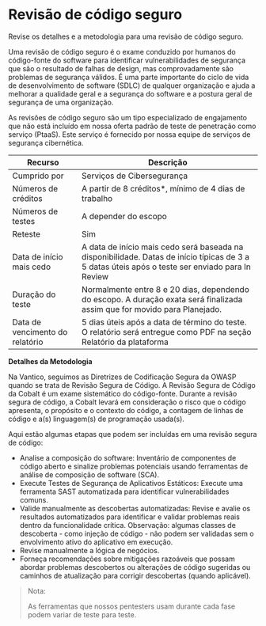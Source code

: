 # Revisão de código seguro

Revise os detalhes e a metodologia para uma revisão de código seguro.



Uma revisão de código seguro é o exame conduzido por humanos do código-fonte do software para identificar vulnerabilidades de segurança que são o resultado de falhas de design, mas comprovadamente são problemas de segurança válidos. É uma parte importante do ciclo de vida de desenvolvimento de software (SDLC) de qualquer organização e ajuda a melhorar a qualidade geral e a segurança do software e a postura geral de segurança de uma organização.

As revisões de código seguro são um tipo especializado de engajamento que não está incluído em nossa oferta padrão de teste de penetração como serviço (PtaaS). Este serviço é fornecido por nossa equipe de serviços de segurança cibernética.



| Recurso                         | Descrição                                                                                                                                        |
| ------------------------------- | ------------------------------------------------------------------------------------------------------------------------------------------------ |
| Cumprido por                    | Serviços de Cibersegurança                                                                                                                       |
| Números de créditos             | A partir de 8 créditos\*, mínimo de 4 dias de trabalho                                                                                           |
| Números de testes               | A depender do escopo                                                                                                                             |
| Reteste                         | Sim                                                                                                                                              |
| Data de início mais cedo        | A data de início mais cedo será baseada na disponibilidade. Datas de início típicas de 3 a 5 datas úteis após o teste ser enviado para In Review |
| Duração do teste                | Normalmente entre 8 e 20 dias, dependendo do escopo. A duração exata será finalizada assim que for movido para Planejado.                        |
| Data de vencimento do relatório | 5 dias úteis após a data de término do teste. O relatório será entregue como PDF na seção Relatório da plataforma                                |



**Detalhes da Metodologia**

Na Vantico, seguimos as Diretrizes de Codificação Segura da OWASP quando se trata de Revisão Segura de Código. A Revisão Segura de Código da Cobalt é um exame sistemático do código-fonte. Durante a revisão segura de código, a Cobalt levará em consideração o risco que o código apresenta, o propósito e o contexto do código, a contagem de linhas de código e a(s) linguagem(s) de programação usada(s).

Aqui estão algumas etapas que podem ser incluídas em uma revisão segura de código:

* Analise a composição do software: Inventário de componentes de código aberto e sinalize problemas potenciais usando ferramentas de análise de composição de software (SCA).&#x20;
* Execute Testes de Segurança de Aplicativos Estáticos: Execute uma ferramenta SAST automatizada para identificar vulnerabilidades comuns.&#x20;
* Valide manualmente as descobertas automatizadas: Revise e avalie os resultados automatizados para identificar e validar problemas reais dentro da funcionalidade crítica. Observação: algumas classes de descoberta - como injeção de código - não podem ser validadas sem o envolvimento ativo do aplicativo em execução.&#x20;
* Revise manualmente a lógica de negócios.&#x20;
* Forneça recomendações sobre mitigações razoáveis ​​que possam abordar problemas descobertos ou alterações de código sugeridas ou caminhos de atualização para corrigir descobertas (quando aplicável).

> Nota:
>
> As ferramentas que nossos pentesters usam durante cada fase podem variar de teste para teste.

